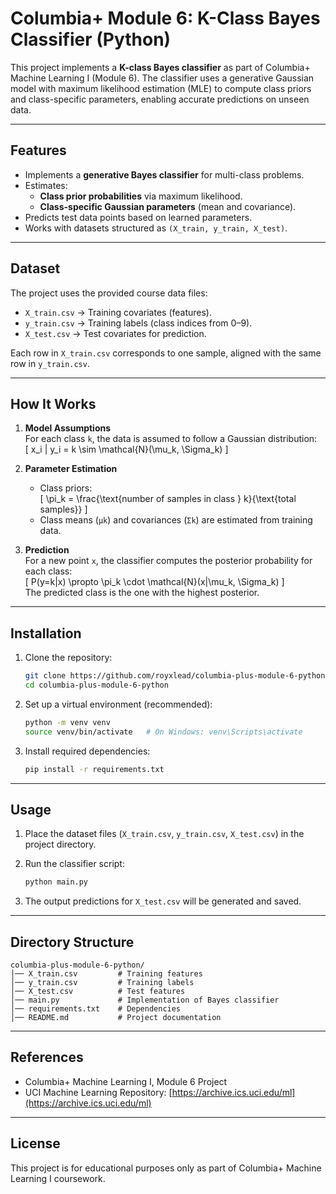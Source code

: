 # Columbia+ Module 6: K-Class Bayes Classifier (Python)

This project implements a **K-class Bayes classifier** as part of Columbia+ Machine Learning I (Module 6). The classifier uses a generative Gaussian model with maximum likelihood estimation (MLE) to compute class priors and class-specific parameters, enabling accurate predictions on unseen data.

---

## Features

- Implements a **generative Bayes classifier** for multi-class problems.
- Estimates:
  - **Class prior probabilities** via maximum likelihood.
  - **Class-specific Gaussian parameters** (mean and covariance).
- Predicts test data points based on learned parameters.
- Works with datasets structured as `(X_train, y_train, X_test)`.

---

## Dataset

The project uses the provided course data files:

- `X_train.csv` → Training covariates (features).
- `y_train.csv` → Training labels (class indices from 0–9).
- `X_test.csv` → Test covariates for prediction.

Each row in `X_train.csv` corresponds to one sample, aligned with the same row in `y_train.csv`.

---

## How It Works

1. **Model Assumptions**  
   For each class `k`, the data is assumed to follow a Gaussian distribution:  
   \[
   x_i | y_i = k \sim \mathcal{N}(\mu_k, \Sigma_k)
   \]

2. **Parameter Estimation**  
   - Class priors:  
     \[
     \pi_k = \frac{\text{number of samples in class } k}{\text{total samples}}
     \]
   - Class means (`μk`) and covariances (`Σk`) are estimated from training data.

3. **Prediction**  
   For a new point `x`, the classifier computes the posterior probability for each class:  
   \[
   P(y=k|x) \propto \pi_k \cdot \mathcal{N}(x|\mu_k, \Sigma_k)
   \]  
   The predicted class is the one with the highest posterior.

---

## Installation

1. Clone the repository:
   ```bash
   git clone https://github.com/royxlead/columbia-plus-module-6-python.git
   cd columbia-plus-module-6-python

2. Set up a virtual environment (recommended):

   ```bash
   python -m venv venv
   source venv/bin/activate   # On Windows: venv\Scripts\activate
   ```

3. Install required dependencies:

   ```bash
   pip install -r requirements.txt
   ```

---

## Usage

1. Place the dataset files (`X_train.csv`, `y_train.csv`, `X_test.csv`) in the project directory.
2. Run the classifier script:

   ```bash
   python main.py
   ```
3. The output predictions for `X_test.csv` will be generated and saved.

---

## Directory Structure

```
columbia-plus-module-6-python/
│── X_train.csv         # Training features
│── y_train.csv         # Training labels
│── X_test.csv          # Test features
│── main.py             # Implementation of Bayes classifier
│── requirements.txt    # Dependencies
│── README.md           # Project documentation
```

---

## References

* Columbia+ Machine Learning I, Module 6 Project
* UCI Machine Learning Repository: [https://archive.ics.uci.edu/ml](https://archive.ics.uci.edu/ml)

---

## License

This project is for educational purposes only as part of Columbia+ Machine Learning I coursework.
